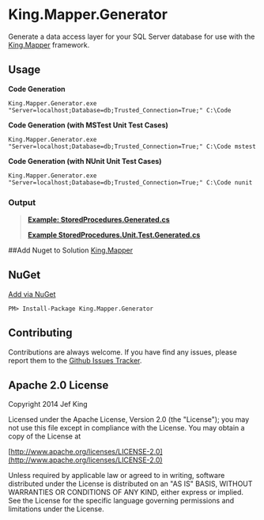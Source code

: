 King.Mapper.Generator
============

Generate a data access layer for your SQL Server database for use with the [King.Mapper](https://github.com/jefking/King.Mapper) framework.

## Usage
**Code Generation**
```
King.Mapper.Generator.exe "Server=localhost;Database=db;Trusted_Connection=True;" C:\Code
```
**Code Generation (with MSTest Unit Test Cases)**
```
King.Mapper.Generator.exe "Server=localhost;Database=db;Trusted_Connection=True;" C:\Code mstest
```
**Code Generation (with NUnit Unit Test Cases)**
```
King.Mapper.Generator.exe "Server=localhost;Database=db;Trusted_Connection=True;" C:\Code nunit
```
### Output
>**[Example: StoredProcedures.Generated.cs](https://github.com/jefking/King.Mapper.Generator/blob/master/King.Mapper.Generator.Integration/StoredProcedures.Generated.cs)** 
>
>**[Example StoredProcedures.Unit.Test.Generated.cs](https://github.com/jefking/King.Mapper.Generator/blob/master/King.Mapper.Generator.Integration/StoredProcedures.Unit.Test.Generated.cs)**

##Add Nuget to Solution
[King.Mapper](https://www.nuget.org/packages/King.Mapper)

## NuGet
[Add via NuGet](https://www.nuget.org/packages/King.Mapper.Generator)
```
PM> Install-Package King.Mapper.Generator
```
## Contributing

Contributions are always welcome. If you have find any issues, please report them to the [Github Issues Tracker](https://github.com/jefking/King.Mapper.Generator/issues?sort=created&direction=desc&state=open).

## Apache 2.0 License

Copyright 2014 Jef King

Licensed under the Apache License, Version 2.0 (the "License"); you may not use this file except in compliance with the License. You may obtain a copy of the License at

[http://www.apache.org/licenses/LICENSE-2.0](http://www.apache.org/licenses/LICENSE-2.0)

Unless required by applicable law or agreed to in writing, software distributed under the License is distributed on an "AS IS" BASIS, WITHOUT WARRANTIES OR CONDITIONS OF ANY KIND, either express or implied. See the License for the specific language governing permissions and limitations under the License.